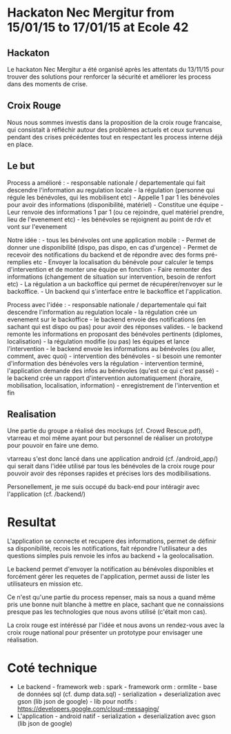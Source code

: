 # Hackaton Nec Mergitur from 15/01/15 to 17/01/15 at Ecole 42

## Hackaton
Le hackaton Nec Mergitur a été organisé après les attentats du 13/11/15 pour trouver des solutions pour renforcer la sécurité et améliorer les process dans des moments de crise.

## Croix Rouge
Nous nous sommes investis dans la proposition de la croix rouge francaise, qui consistait à réfléchir autour des problèmes actuels et ceux survenus pendant des crises précédentes tout en respectant les process interne déjà en place.

## Le but

Process a amélioré :
              - responsable nationale / departementale qui fait descendre l'information au regulation locale
              - la régulation (personne qui régule les bénévoles, qui les mobilisent etc)
                  -  Appelle 1 par 1 les bénévoles pour avoir des informations (disponibilité, matériel)
                  -  Constitue une équipe
                  -  Leur renvoie des informations 1 par 1 (ou ce rejoindre, quel matériel prendre, lieu de l'evenement etc)
              - les bénévoles se rejoignent au point de rdv et vont sur l'evenement
              
Notre idée :  - tous les bénévoles ont une application mobile :
                  - Permet de donner une disponibilité (dispo, pas dispo, en cas d'urgence)
                  - Permet de recevoir des notifications du backend et de répondre avec des forms pré-remplies etc
                  - Envoyer la localisation du bénévole pour calculer le temps d'intervention et de monter une équipe en fonction
                  - Faire remonter des informations (changement de situation sur intervention, besoin de renfort etc)
              - La régulation a un backoffice qui permet de récupérer/renvoyer sur le backoffice.
              - Un backend qui s'interface entre le backoffice et l'application.

Process avec l'idée :
              - responsable nationale / departementale qui fait descendre l'information au regulation locale
              - la régulation crée un evenement sur le backoffice
              - le backend envoie des notifications (en sachant qui est dispo ou pas) pour avoir des réponses valides.
              - le backend remonte les informations en proposant des bénévoles pertinents (diplomes, localisation)
              - la régulation modifie (ou pas) les équipes et lance l'intervention
              - le backend envoie les informations au bénévoles (ou aller, comment, avec quoi)
              - intervention des bénévoles
              - si besoin une remonter d'information des bénévoles vers la régulation
              - intervention terminé, l'application demande des infos au bénévoles (qu'est ce qui c'est passé)
              - le backend crée un rapport d'intervention automatiquement (horaire, mobilisation, localisation, information)
              - enregistrement de l'intervention et fin
              
## Realisation

Une partie du groupe a réalisé des mockups (cf. Crowd Rescue.pdf), vtarreau et moi même ayant pour but personnel de réaliser un prototype pour pouvoir en faire une demo.

vtarreau s'est donc lancé dans une application android (cf. /android_app/) qui serait dans l'idée utilisé par tous les bénévoles de la croix rouge pour pouvoir avoir des réponses rapides et précises lors des modibilisations.

Personellement, je me suis occupé du back-end pour intéragir avec l'application (cf. /backend/)

# Resultat

L'application se connecte et recupere des informations, permet de définir sa disponibilité, recois les notifications, fait répondre l'utilisateur a des questions simples puis renvoie les infos au backend + la geolocalisation.

Le backend permet d'envoyer la notification au bénévoles disponibles et forcément gérer les requetes de l'application, permet aussi de lister les utilisateurs en mission etc.

Ce n'est qu'une partie du process repenser, mais sa nous a quand même pris une bonne nuit blanche à mettre en place, sachant que ne connaissions presque pas les technologies que nous avons utilisé (c'était mon cas).

La croix rouge est intéréssé par l'idée et nous avons un rendez-vous avec la croix rouge national pour présenter un prototype pour envisager une réalisation.

# Coté technique

- Le backend
      - framework web : spark
      - framework orm : ormlite
      - base de données sql (cf. dump data.sql)
      - serialization + deserialization avec gson (lib json de google)
      - lib pour notifs : https://developers.google.com/cloud-messaging/
- L'application
      - android natif
      - serialization + deserialization avec gson (lib json de google)
